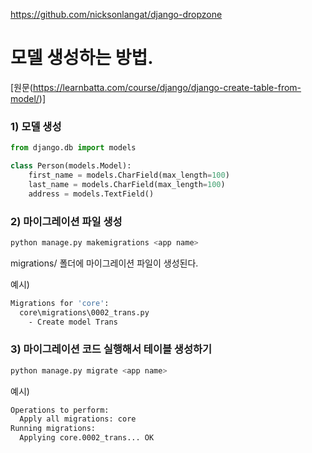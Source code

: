 https://github.com/nicksonlangat/django-dropzone


# 모델 생성하는 방법. 
[원문(https://learnbatta.com/course/django/django-create-table-from-model/)]


### 1) 모델 생성 
```python 
from django.db import models

class Person(models.Model):
    first_name = models.CharField(max_length=100)
    last_name = models.CharField(max_length=100)
    address = models.TextField()
```

### 2) 마이그레이션 파일 생성

```bash
python manage.py makemigrations <app name>

```

migrations/ 폴더에 마이그레이션 파일이 생성된다.

예시)
```bash
Migrations for 'core':
  core\migrations\0002_trans.py
    - Create model Trans       
```


### 3) 마이그레이션 코드 실행해서 테이블 생성하기 
```bash
python manage.py migrate <app name>
```

예시)
```bash
Operations to perform:
  Apply all migrations: core
Running migrations:
  Applying core.0002_trans... OK
```
